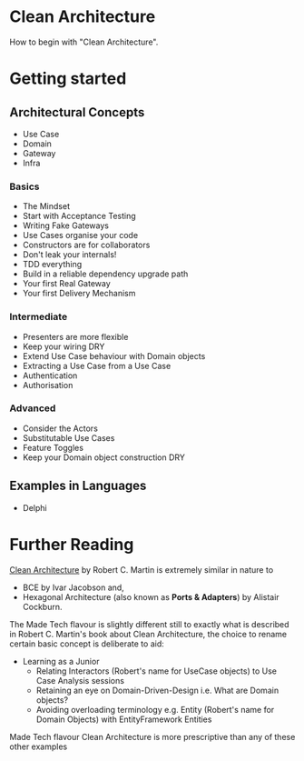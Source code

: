 # Clean Architecture

How to begin with "Clean Architecture". 

# Getting started

## Architectural Concepts

* Use Case
* Domain
* Gateway
* Infra

### Basics

* The Mindset
* Start with Acceptance Testing
* Writing Fake Gateways
* Use Cases organise your code
* Constructors are for collaborators
* Don't leak your internals!
* TDD everything
* Build in a reliable dependency upgrade path
* Your first Real Gateway
* Your first Delivery Mechanism

### Intermediate

* Presenters are more flexible
* Keep your wiring DRY
* Extend Use Case behaviour with Domain objects
* Extracting a Use Case from a Use Case
* Authentication
* Authorisation

### Advanced

* Consider the Actors
* Substitutable Use Cases
* Feature Toggles
* Keep your Domain object construction DRY

## Examples in Languages

* Delphi

# Further Reading

[Clean Architecture](https://8thlight.com/blog/uncle-bob/2012/08/13/the-clean-architecture.html) by Robert C. Martin is extremely similar in nature to 

* BCE by Ivar Jacobson and,
* Hexagonal Architecture (also known as **Ports & Adapters**) by Alistair Cockburn.

The Made Tech flavour is slightly different still to exactly what is described in Robert C. Martin's book about Clean Architecture, the choice to rename certain basic concept is deliberate to aid:

- Learning as a Junior 
  - Relating Interactors (Robert's name for UseCase objects) to Use Case Analysis sessions
  - Retaining an eye on Domain-Driven-Design i.e. What are Domain objects?
  - Avoiding overloading terminology e.g. Entity (Robert's name for Domain Objects) with EntityFramework Entities

Made Tech flavour Clean Architecture is more prescriptive than any of these other examples
